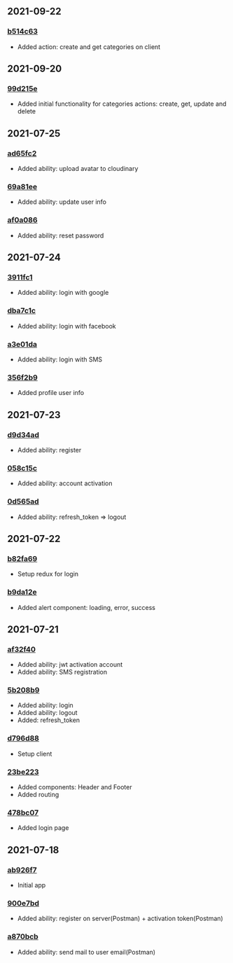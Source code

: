 ## 2021-09-22

### [b514c63](https://github.com/nikitababko/blog/commit/b514c633704b91c0d4a7d67ca4dfb39556d886b5)

- Added action: create and get categories on client

## 2021-09-20

### [99d215e](https://github.com/nikitababko/blog/commit/99d215e027e9634c707b822e79d0125ef0377ee3)

- Added initial functionality for categories actions: create, get, update and delete

## 2021-07-25

### [ad65fc2](https://github.com/nikitababko/blog/commit/ad65fc2b020140fa6134baa105b7d3513026a0bb)

- Added ability: upload avatar to cloudinary

### [69a81ee](https://github.com/nikitababko/blog/commit/69a81eec8354a47c9be1993720525bd8f28af687)

- Added ability: update user info

### [af0a086](https://github.com/nikitababko/blog/commit/af0a086fb8c07208b94cafdf8c5fa5637e2c3db2)

- Added ability: reset password

## 2021-07-24

### [3911fc1](https://github.com/nikitababko/blog/commit/3911fc18921da02f89799a1edb9f951a81d73eb9)

- Added ability: login with google

### [dba7c1c](https://github.com/nikitababko/blog/commit/dba7c1c150c69f4533843256814adbf705c0938e)

- Added ability: login with facebook

### [a3e01da](https://github.com/nikitababko/blog/commit/a3e01dabe340b0b307d9ba41276bca66be8b0557)

- Added ability: login with SMS

### [356f2b9](https://github.com/nikitababko/blog/commit/356f2b9b10c32db8621c118005b18fa75e1317db)

- Added profile user info

## 2021-07-23

### [d9d34ad](https://github.com/nikitababko/blog/commit/d9d34adfb78946c9adbda65a6d9a7c6e53d57831)

- Added ability: register

### [058c15c](https://github.com/nikitababko/blog/commit/058c15c2b0d8c916cbc3f4edd581e0c38c54f750)

- Added ability: account activation

### [0d565ad](https://github.com/nikitababko/blog/commit/0d565ad61d3a88d0ff4fb3e8c7854b1f0319fc17)

- Added ability: refresh_token => logout

## 2021-07-22

### [b82fa69](https://github.com/nikitababko/blog/commit/b82fa6969c6186842ac83c3f31c2f70bb4bc962d)

- Setup redux for login

### [b9da12e](https://github.com/nikitababko/blog/commit/b9da12e809e4a3dc5fc3457c7dbdce42ec130ddd)

- Added alert component: loading, error, success

## 2021-07-21

### [af32f40](https://github.com/nikitababko/blog/commit/af32f40d740e6c00e4982296f1aa11532e101ff8)

- Added ability: jwt activation account
- Added ability: SMS registration

### [5b208b9](https://github.com/nikitababko/blog/commit/5b208b93548baec40121facddcac43f85497def6)

- Added ability: login
- Added ability: logout
- Added: refresh_token

### [d796d88](https://github.com/nikitababko/blog/commit/d796d889fd7158c9cfeb5b41d3b4a24f612bc5f1)

- Setup client

### [23be223](https://github.com/nikitababko/blog/commit/23be22317173265827a3390c362a535acbb9715a)

- Added components: Header and Footer
- Added routing

### [478bc07](https://github.com/nikitababko/blog/commit/478bc07d4cc1559e3966fc9d3b8e87cf8bd621f5)

- Added login page

## 2021-07-18

### [ab926f7](https://github.com/nikitababko/blog/commit/ab926f7175cabb2edc170f939fcef0254495fbeb)

- Initial app

### [900e7bd](https://github.com/nikitababko/blog/commit/900e7bd72d4c58bb5a9576806580dab926bdfe13)

- Added ability: register on server(Postman) + activation token(Postman)

### [a870bcb](https://github.com/nikitababko/blog/commit/a870bcb8aa58fecf7c8cb6bfda76359267a955e1)

- Added ability: send mail to user email(Postman)
